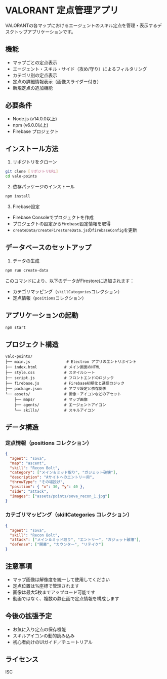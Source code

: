 # VALORANT 定点管理アプリ

VALORANTの各マップにおけるエージェントのスキル定点を管理・表示するデスクトップアプリケーションです。

## 機能

- マップごとの定点表示
- エージェント・スキル・サイド（攻め/守り）によるフィルタリング
- カテゴリ別の定点表示
- 定点の詳細情報表示（画像スライダー付き）
- 新規定点の追加機能

## 必要条件

- Node.js (v14.0.0以上)
- npm (v6.0.0以上)
- Firebase プロジェクト

## インストール方法

1. リポジトリをクローン
```bash
git clone [リポジトリURL]
cd valo-points
```

2. 依存パッケージのインストール
```bash
npm install
```

3. Firebase設定
- Firebase Consoleでプロジェクトを作成
- プロジェクトの設定からFirebase設定情報を取得
- `createData/createFirestoreData.js`の`firebaseConfig`を更新

## データベースのセットアップ

1. データの生成
```bash
npm run create-data
```

このコマンドにより、以下のデータがFirestoreに追加されます：
- カテゴリマッピング（`skillCategories`コレクション）
- 定点情報（`positions`コレクション）

## アプリケーションの起動

```bash
npm start
```

## プロジェクト構造

```
valo-points/
├── main.js                # Electron アプリのエントリポイント
├── index.html            # メイン画面のHTML
├── style.css             # スタイルシート
├── script.js             # フロントエンドのロジック
├── firebase.js           # Firebase初期化と通信ロジック
├── package.json          # アプリ設定と依存関係
└── assets/               # 画像・アイコンなどのアセット
    ├── maps/             # マップ画像
    ├── agents/           # エージェントアイコン
    └── skills/           # スキルアイコン
```

## データ構造

### 定点情報（positions コレクション）
```json
{
  "agent": "sova",
  "map": "ascent",
  "skill": "Recon Bolt",
  "category": ["メイン＆ミッド取り", "ガジェット破壊"],
  "description": "Aサイトへのエントリー用",
  "throwType": "その場投げ",
  "position": { "x": 30, "y": 40 },
  "side": "attack",
  "images": ["assets/points/sova_recon_1.jpg"]
}
```

### カテゴリマッピング（skillCategories コレクション）
```json
{
  "agent": "sova",
  "skill": "Recon Bolt",
  "attack": ["メイン＆ミッド取り", "エントリー", "ガジェット破壊"],
  "defense": ["開幕", "カウンター", "リテイク"]
}
```

## 注意事項

- マップ画像は解像度を統一して使用してください
- 定点位置は%座標で管理されます
- 画像は最大5枚までアップロード可能です
- 動画ではなく、複数の静止画で定点情報を構成します

## 今後の拡張予定

- お気に入り定点の保存機能
- スキルアイコンの動的読み込み
- 初心者向けのUIガイド／チュートリアル

## ライセンス

ISC 